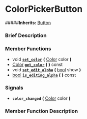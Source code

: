 #  ColorPickerButton  
#####**Inherits:** [Button](class_button)

###  Brief Description  


###  Member Functions 
  * void  **[`set_color`](#set_color)**  **(** [Color](class_color) color  **)**
  * [Color](class_color)  **[`get_color`](#get_color)**  **(** **)** const
  * void  **[`set_edit_alpha`](#set_edit_alpha)**  **(** [bool](class_bool) show  **)**
  * [bool](class_bool)  **[`is_editing_alpha`](#is_editing_alpha)**  **(** **)** const

###  Signals  
  *  **`color_changed`**  **(** [Color](class_color) color  **)**

###  Member Function Description  
